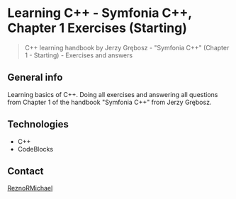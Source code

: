 # Learning C++ - Symfonia C++, Chapter 1 Exercises (Starting)

> C++ learning handbook by Jerzy Grębosz - "Symfonia C++" (Chapter 1 - Starting) - Exercises and answers

## General info

Learning basics of C++. Doing all exercises and answering all questions from Chapter 1 of the handbook "Symfonia C++" from Jerzy Grębosz.

## Technologies

* C++
* CodeBlocks

## Contact

[ReznoRMichael](https://github.com/ReznoRMichael)